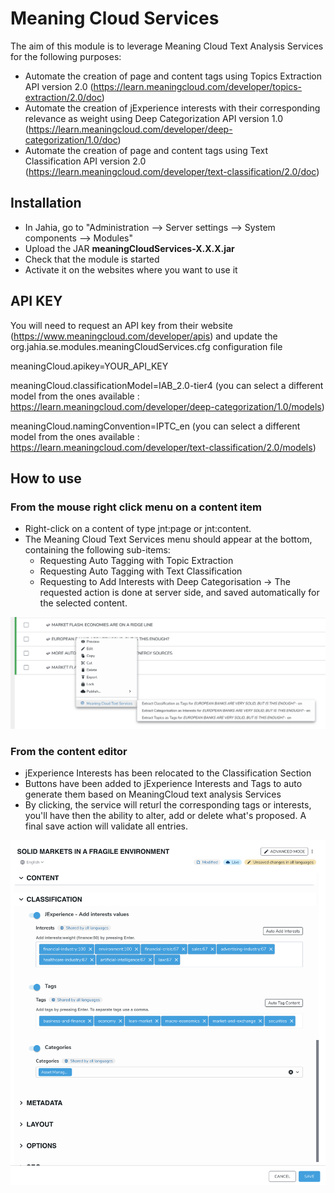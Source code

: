 
# Meaning Cloud Services

The aim of this module is to leverage Meaning Cloud Text Analysis Services for the following purposes:
- Automate the creation of page and content tags using Topics Extraction API version 2.0 (https://learn.meaningcloud.com/developer/topics-extraction/2.0/doc)
- Automate the creation of jExperience interests with their corresponding relevance as weight using Deep Categorization API version 1.0 (https://learn.meaningcloud.com/developer/deep-categorization/1.0/doc)
- Automate the creation of page and content tags using Text Classification API version 2.0 (https://learn.meaningcloud.com/developer/text-classification/2.0/doc)



## Installation
- In Jahia, go to "Administration --> Server settings --> System components --> Modules"
- Upload the JAR **meaningCloudServices-X.X.X.jar**
- Check that the module is started
- Activate it on the websites where you want to use it

## API KEY
You will need to request an API key from their website (https://www.meaningcloud.com/developer/apis) and update the org.jahia.se.modules.meaningCloudServices.cfg configuration file

meaningCloud.apikey=YOUR_API_KEY
 
meaningCloud.classificationModel=IAB_2.0-tier4 (you can select a different model from the ones available : https://learn.meaningcloud.com/developer/deep-categorization/1.0/models)

meaningCloud.namingConvention=IPTC_en (you can select a different model from the ones available : https://learn.meaningcloud.com/developer/text-classification/2.0/models)

## How to use
### From the mouse right click menu on a content item
- Right-click on a content of type jnt:page or jnt:content.
- The Meaning Cloud Text Services menu should appear at the bottom, containing the following sub-items:
	- Requesting Auto Tagging with Topic Extraction
    - Requesting Auto Tagging with Text Classification
	- Requesting to Add Interests with Deep Categorisation
-> The requested action is done at server side, and saved automatically for the selected content.

![picture](./src/main/resources/images/readme/meaningCloud01.png)

### From the content editor
- jExperience Interests has been relocated to the Classification Section
- Buttons have been added to jExperience Interests and Tags to auto generate them based on MeaningCloud text analysis Services
- By clicking, the service will returl the corresponding tags or interests, you'll have then the ability to alter, add or delete what's proposed. A final save action will validate all entries.

![picture](./src/main/resources/images/readme/meaningCloud02.png)


